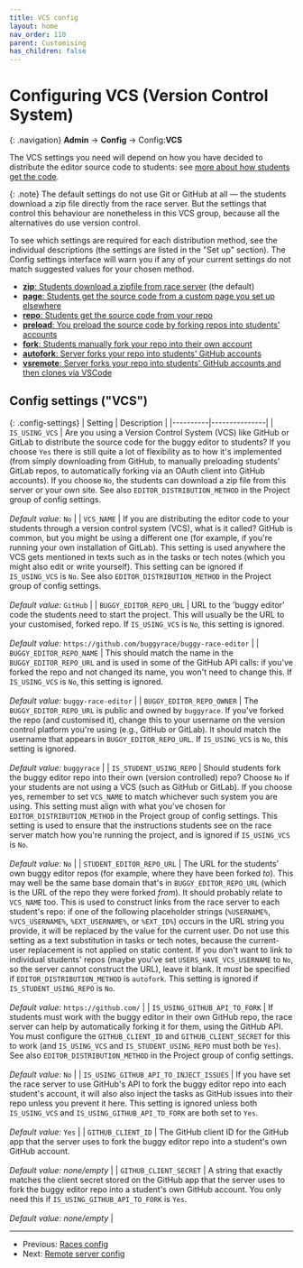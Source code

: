 ```yaml
---
title: VCS config
layout: home
nav_order: 110
parent: Customising
has_children: false
---
```



# Configuring VCS (Version Control System)

{: .navigation}
**Admin** → **Config** → Config:**VCS**

The VCS settings you need will depend on how you have decided to distribute
the editor source code to students: see [more about how students get the
code](../buggy-editor/distributing-the-code).

{: .note}
The default settings do not use Git or GitHub at all — the students download a
zip file directly from the race server. But the settings that control this
behaviour are nonetheless in this VCS group, because all the alternatives do use
version control.

To see which settings are required for each distribution method, see the
individual descriptions (the settings are listed in the "Set up" section).
The Config settings interface will warn you if any of your current settings
do not match suggested values for your chosen method.

<ul>
  <li><a href="../buggy-editor/distributing-the-code#method-zip"><strong>zip</strong>: Students download a zipfile from race server</a> (the default)</li>
  <li><a href="../buggy-editor/distributing-the-code#method-page"><strong>page</strong>: Students get the source code from a custom page you set up elsewhere</a></li>
  <li><a href="../buggy-editor/distributing-the-code#method-repo"><strong>repo</strong>: Students get the source code from your repo</a></li>
  <li><a href="../buggy-editor/distributing-the-code#method-preload"><strong>preload</strong>: You preload the source code by forking repos into students’ accounts</a></li>
  <li><a href="../buggy-editor/distributing-the-code#method-fork"><strong>fork</strong>: Students manually fork your repo into their own account</a></li>
  <li><a href="../buggy-editor/distributing-the-code#method-autofork"><strong>autofork</strong>: Server forks your repo into students' GitHub accounts</a></li>
  <li><a href="../buggy-editor/distributing-the-code#method-vsremote"><strong>vsremote</strong>: Server forks your repo into students' GitHub accounts and then clones via VSCode</a></li>
</ul>


## Config settings ("VCS")

{: .config-settings}
| Setting  | Description   |
|----------|---------------|
| `IS_USING_VCS` | Are you using a Version Control System (VCS) like GitHub or GitLab to distribute the source code for the buggy editor to students? If you choose `Yes` there is still quite a lot of flexibility as to how it's implemented (from simply downloading from GitHub, to manually preloading students' GitLab repos, to automatically forking via an OAuth client into GitHub accounts). If you choose `No`, the students can download a zip file from this server or your own site. See also `EDITOR_DISTRIBUTION_METHOD` in the Project group of config settings.  <br><br> _Default value:_ `No` |
| `VCS_NAME` | If you are distributing the editor code to your students through a version control system (VCS), what is it called? GitHub is common, but you might be using a different one (for example, if you're running your own installation of GitLab). This setting is used anywhere the VCS gets mentioned in texts such as in the tasks or tech notes (which you might also edit or write yourself). This setting can be ignored if `IS_USING_VCS` is `No`. See also `EDITOR_DISTRIBUTION_METHOD` in the Project group of config settings.  <br><br> _Default value:_ `GitHub` |
| `BUGGY_EDITOR_REPO_URL` | URL to the 'buggy editor' code the students need to start the project. This will usually be the URL to your customised, forked repo. If `IS_USING_VCS` is `No`, this setting is ignored.  <br><br> _Default value:_ `https://github.com/buggyrace/buggy-race-editor` |
| `BUGGY_EDITOR_REPO_NAME` | This should match the name in the `BUGGY_EDITOR_REPO_URL` and is used in some of the GitHub API calls: if you've forked the repo and not changed its name, you won't need to change this. If `IS_USING_VCS` is `No`, this setting is ignored.  <br><br> _Default value:_ `buggy-race-editor` |
| `BUGGY_EDITOR_REPO_OWNER` | The `BUGGY_EDITOR_REPO_URL` is public and owned by `buggyrace`. If you've forked the repo (and customised it), change this to your username on the version control platform you're using (e.g., GitHub or GitLab). It should match the username that appears in `BUGGY_EDITOR_REPO_URL`. If `IS_USING_VCS` is `No`, this setting is ignored.  <br><br> _Default value:_ `buggyrace` |
| `IS_STUDENT_USING_REPO` | Should students fork the buggy editor repo into their own (version controlled) repo? Choose `No` if your students are not using a VCS (such as GitHub or GitLab). If you choose yes, remember to set `VCS_NAME` to match whichever such system you are using. This setting must align with what you've chosen for `EDITOR_DISTRIBUTION_METHOD` in the Project group of config settings. This setting is used to ensure that the instructions students see on the race server match how you're running the project, and is ignored if `IS_USING_VCS` is `No`.  <br><br> _Default value:_ `No` |
| `STUDENT_EDITOR_REPO_URL` | The URL for the students' own buggy editor repos (for example, where they have been forked _to_). This may well be the same base domain that's in `BUGGY_EDITOR_REPO_URL` (which is the URL of the repo they were forked _from_). It should probably relate to `VCS_NAME` too. This is used to construct links from the race server to each student's repo: if one of the following placeholder strings (`%USERNAME%`, `%VCS_USERNAME%`, `%EXT_USERNAME%`, or `%EXT_ID%`) occurs in the URL string you provide, it will be replaced by the value for the current user. Do not use this setting as a text substitution in tasks or tech notes, because the current-user replacement is not applied on static content. If you don't want to link to individual students' repos (maybe you've set `USERS_HAVE_VCS_USERNAME` to `No`, so the server cannot construct the URL), leave it blank. It *must* be specified if `EDITOR_DISTRIBUTION_METHOD` is `autofork`. This setting is ignored if `IS_STUDENT_USING_REPO` is `No`.  <br><br> _Default value:_ `https://github.com/` |
| `IS_USING_GITHUB_API_TO_FORK` | If students must work with the buggy editor in their own GitHub repo, the race server can help by automatically forking it for them, using the GitHub API. You must configure the `GITHUB_CLIENT_ID` and `GITHUB_CLIENT_SECRET` for this to work (and `IS_USING_VCS` and `IS_STUDENT_USING_REPO` must both be `Yes`). See also `EDITOR_DISTRIBUTION_METHOD` in the Project group of config settings.  <br><br> _Default value:_ `No` |
| `IS_USING_GITHUB_API_TO_INJECT_ISSUES` | If you have set the race server to use GitHub's API to fork the buggy editor repo into each student's account, it will also also inject the tasks as GitHub issues into their repo unless you prevent it here. This setting is ignored unless both `IS_USING_VCS` and `IS_USING_GITHUB_API_TO_FORK` are both set to `Yes`.   <br><br> _Default value:_ `Yes` |
| `GITHUB_CLIENT_ID` | The GitHub client ID for the GitHub app that the server uses to fork the buggy editor repo into a student's own GitHub account.  <br><br> _Default value:_ _none/empty_ |
| `GITHUB_CLIENT_SECRET` | A string that exactly matches the client secret stored on the GitHub app that the server uses to fork the buggy editor repo into a student's own GitHub account. You only need this if `IS_USING_GITHUB_API_TO_FORK` is `Yes`.  <br><br> _Default value:_ _none/empty_ |



 ---
 * Previous: [Races config](races)
 * Next: [Remote server config](remote)

